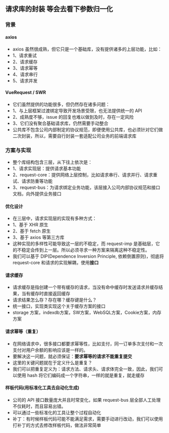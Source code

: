 ## 请求库的封装  等会去看下**参数归一化**

### 背景
#### axios
* axios 虽然很成熟，但它只是一个基础库，没有提供诸多的上层功能，比如：
* 1、请求重试
* 2、请求缓存
* 3、请求幂等
* 4、请求串行
* 5、请求并发

#### VueRequest / SWR
* 它们虽然提供的功能很多，但仍然存在诸多问题：
* 1、与上层框架过渡绑定导致开发场景受限，也无法提供统一的 API
* 2、成熟度不够，issue 的回复也难以做到及时，存在一定风险
* 3、它们没有聚合基础请求库，仍然需要手动整合
* 公共库不包含公司内部制定的协议规范，即便使用公共库，也必须针对它们做二次封装，所以，需要自行封装一套适配公司业务的前端请求库

### 方案与实现
* 整个库结构包含三层，从下往上依次是：
* 1、请求实现层：提供请求基本功能
* 2、request-core：提供网络上层控制，比如请求串行、请求并行、请求重试、请求防重等功能
* 3、request-bus：为请求绑定业务功能，该层接入公司内部协议规范和接口文档，向外提供业务接口

#### 优化设计
* 在三层中，请求实现层的实现有多种方式：
* 1、基于 XHR 原生
* 2、基于 fetch 原生
* 3、基于 axios 等第三方库
* 这种实现的多样性可能导致这一层的不稳定，而 request-imp 是基础层，它的不稳定会传到上一层。所以必须寻求一种方案来隔离这种不稳定性。
* 我们可以基于 DIP(Dependence Inversion Principle, 依赖倒置原则)，彻底将 request-core 和请求的实现解耦，使用**接口**

#### 请求缓存
* 请求缓存是指创建一个带有缓存的请求，当没有命中缓存时发送请求并缓存结果，当有缓存时直接返回缓存
* 请求结果怎么存？存在哪？缓存键是什么？
* 统一接口，实现类实现这个关于缓存方案的接口
* storage 方案，indexdb方案，SW方案，WebSQL方案，Cookie方案，内存方案

#### 请求幂等（重复）
* 在网络请求中，很多接口都要求幂等性，比如支付，同一订单多次支付和一次支付对用户余额的影响应该是一样的。
* 要解决这一问题，就必须保证：**要求幂等的请求不能重复提交**
* 这里的关键问题就在于定义什么是重复？
* 我们可以把重复定义为：请求方法、请求头、请求体完全一致，因此，我们可以使用 hash 将它们编码成一个字符串，一样的就是重复，就走缓存

#### 样板代码(用标准化工具去自动化生成)
* 公司的 API 接口数量庞大并且时常变化，如果 request-bus 层全部人工处理不仅耗时，而且容易出错。
* 可以通过一些标准化的工具让整个过程自动化
* 补丁：有时候样板代码可能不能满足需求，需要手动进行改动，我们可以使用打补丁的方式去修改样板代码，做法非常简单